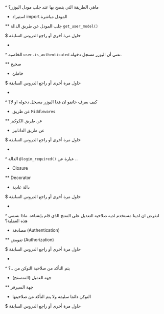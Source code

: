 ^ ماهي الطريقة التي ينصح بها عند جلب مودل اليوزر؟

* استيراد import المودل مباشرة 

** جلب المودل عن طريق الدالة `get_user_model()`

$ حاول مرة أخرى أو راجع الدروس السابقة

-

^ الخاصية `user.is_authenticated` تعني أن اليوزر مسجل دخوله.

** صحيح

* خاطئ

$ حاول مرة أخرى أو راجع الدروس السابقة

-

^ كيف يعرف جانقو ان هذا اليوزر مسجل دخوله او لا؟

* عن طريق `Middlewares`

** عن طريق الكوكيز

* عن طريق الداتابيز

$ حاول مرة أخرى أو راجع الدروس السابقة

-

^ الدالة `@login_required()` عبارة عن ..

* Closure 

** Decorator

* دالة عادية

$ حاول مرة أخرى أو راجع الدروس السابقة

-

^ لنفرض ان لدينا مستخدم لديه صلاحية التعديل على المنتج الذي قام بإنشاءه. ماذا نسمي هذه العملية؟

* مصادقة (Authentication)

** تفويض (Authorization)

$ حاول مرة أخرى أو راجع الدروس السابقة

-

^ يتم التأكد من صلاحية التوكن من ..؟

* جهة العميل (المتصفح)

** جهة السيرفر

* التوكن دائما سليمة ولا يتم التأكد من صلاحيتها

$ حاول مرة أخرى أو راجع الدروس السابقة
